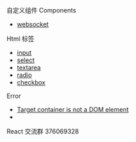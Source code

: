 自定义组件 Components

* [websocket](https://github.com/Yunlong2cn/React-Issue/wiki/websocket)

Html 标签
* [input](https://github.com/Yunlong2cn/React-Issue/wiki/input)
* [select](https://github.com/Yunlong2cn/React-Issue/wiki/select)
* [textarea](https://github.com/Yunlong2cn/React-Issue/wiki/textarea)
* [radio](https://github.com/Yunlong2cn/React-Issue/wiki/radio)
* [checkbox](https://github.com/Yunlong2cn/React-Issue/wiki/checkbox)

Error
* [Target container is not a DOM element](https://github.com/Yunlong2cn/React-Issue/wiki/Target-container-is-not-a-DOM-element)
* 

React 交流群 376069328
